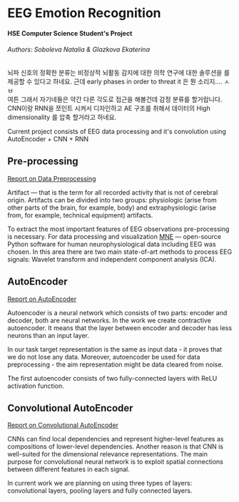 # EEG Emotion Recognition
#### HSE Computer Science Student's Project
###### Authors: Soboleva Natalia & Glazkova Ekaterina

뇌파 신호의 정확한 분류는 비정상적 뇌활동 감지에 대한 의학 연구에 대한  솔루션을 를 제공할 수 있다고 하네요. 근데 early phases in order to threat it 은 뭔 소리지.... ㅅㅂ  
여튼 그래서 자기네들은 약간 다른 각도로 접근을 해볼건데 감정 분류를 할거랍니다. CNN이랑 RNN을 쪼인트 시켜서 디자인하고 AE 구조를 취해서 데이터의 High dimensionality 를 압축 할거라고 하네요. 


Current project consists of EEG data processing and it's convolution using AutoEncoder + CNN + RNN

## Pre-processing
[Report on Data Preprocessing ](https://github.com/nasoboleva/EEG-Emotion-Recognition/wiki/Препроцессинг-данных)

Artifact &mdash; that is the term for all recorded activity that is not of cerebral origin. Artifacts can be divided into two groups: physiologic (arise from other parts of the brain, for example, body) and extraphysiologic (arise from, for example, technical equipment) artifacts.

To extract the most important features of EEG observations pre-processing is necessary. For data processing and visualization [MNE](https://mne-tools.github.io/stable/index.html#) &mdash; open-source Python software for human neurophysiological data including EEG was chosen. In this area there are two main state-of-art methods to process EEG signals:
Wavelet transform and independent component analysis (ICA).

## AutoEncoder
[Report on AutoEncoder](https://github.com/nasoboleva/EEG-Emotion-Recognition/wiki/AutoEncoder)

Autoencoder is a neural network which consists of two parts: encoder and decoder, both are neural networks. In the work we create contractive autoencoder. It means that the layer between encoder and decoder has less neurons than an input layer.

 In our task target representation is the same as input data - it proves that we do not lose any data. Moreover, autoencoder be used for data preprocessing - the aim representation might be data cleared from noise.

The first autoencoder consists of two fully-connected layers with ReLU activation function.

## Convolutional AutoEncoder
[Report on Convolutional AutoEncoder](https://github.com/nasoboleva/EEG-Emotion-Recognition/wiki/CNN-AutoEncoder)

 CNNs can find local dependencies and represent higher-level features as compositions of lower-level dependencies.
Another reason is that CNN is well-suited for the dimensional relevance representations. The main purpose for convolutional neural network is to exploit spatial connections between different features in each signal.

In current work we are planning on using three types of layers: convolutional layers, pooling layers and fully connected layers.
<!--stackedit_data:
eyJoaXN0b3J5IjpbMTg4MzM1ODU0MCwxODAwNjUwMDUxXX0=
-->